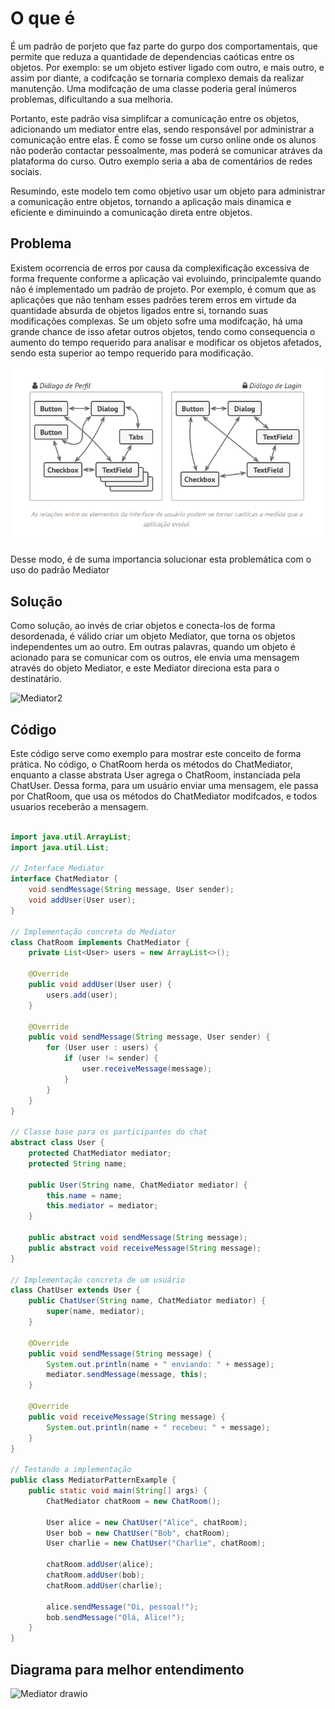 # O que é


É um padrão de porjeto que faz parte do gurpo dos comportamentais, que permite que reduza a quantidade de dependencias caóticas entre os objetos. Por exemplo: se um objeto estiver ligado com outro, e mais outro, e assim por diante, a codifcação se tornaria complexo demais da realizar manutenção. Uma modifcação de uma classe poderia geral inúmeros problemas, dificultando a sua melhoria. 

Portanto, este padrão visa simplifcar a comunicação entre os objetos, adicionando um mediator entre elas, sendo responsável por administrar a comunicação entre elas. É como se fosse um curso online onde os alunos não poderão contactar pessoalmente, mas poderá se comunicar atráves da plataforma do curso. Outro exemplo seria a aba de comentários de redes sociais. 

Resumindo, este modelo tem como objetivo usar um objeto para administrar a comunicação entre objetos, tornando a aplicação mais dinamica e eficiente e diminuindo a comunicação direta entre objetos. 



## Problema 

Existem ocorrencia de erros por causa da complexificação excessiva de forma frequente conforme a aplicação vai evoluindo, principalemte quando não é implementado um padrão de projeto. Por exemplo, é comum que as aplicações que não tenham esses padrões terem erros em virtude da quantidade absurda de objetos ligados entre si, tornando suas modificações complexas. Se um objeto sofre uma modifcação, há uma grande chance de isso afetar outros objetos, tendo como consequencia o aumento do tempo requerido para analisar e modificar os objetos afetados, sendo esta superior ao tempo requerido para modificação.  

![](https://github.com/YuuyaOkatani/Design-Patterns-Comportamental-Examples/blob/main/docs/images/Mediator.png)

Desse modo, é de suma importancia solucionar esta problemática com o uso do padrão Mediator



## Solução

Como solução, ao invés de criar objetos e conecta-los de forma desordenada, é válido criar um objeto Mediator, que torna os objetos independentes um ao outro. Em outras palavras, quando um objeto é acionado para se comunicar com os outros, ele envia uma mensagem através do objeto Mediator, e este Mediator direciona esta para o destinatário. 

![Mediator2](https://github.com/user-attachments/assets/290e7793-0bc5-4995-b059-c16180da2cc9)

## Código

Este código serve como exemplo para mostrar este conceito de forma prática. No código, o ChatRoom herda os métodos do ChatMediator, enquanto a classe abstrata User agrega o ChatRoom, instanciada pela ChatUser. 
Dessa forma, para um usuário enviar uma mensagem, ele passa por ChatRoom, que usa os métodos do ChatMediator modifcados, e todos usuarios receberão a mensagem.


```java

import java.util.ArrayList;
import java.util.List;

// Interface Mediator
interface ChatMediator {
    void sendMessage(String message, User sender);
    void addUser(User user);
}

// Implementação concreta do Mediator
class ChatRoom implements ChatMediator {
    private List<User> users = new ArrayList<>();

    @Override
    public void addUser(User user) {
        users.add(user);
    }

    @Override
    public void sendMessage(String message, User sender) {
        for (User user : users) {
            if (user != sender) {
                user.receiveMessage(message);
            }
        }
    }
}

// Classe base para os participantes do chat
abstract class User {
    protected ChatMediator mediator;
    protected String name;

    public User(String name, ChatMediator mediator) {
        this.name = name;
        this.mediator = mediator;
    }

    public abstract void sendMessage(String message);
    public abstract void receiveMessage(String message);
}

// Implementação concreta de um usuário
class ChatUser extends User {
    public ChatUser(String name, ChatMediator mediator) {
        super(name, mediator);
    }

    @Override
    public void sendMessage(String message) {
        System.out.println(name + " enviando: " + message);
        mediator.sendMessage(message, this);
    }

    @Override
    public void receiveMessage(String message) {
        System.out.println(name + " recebeu: " + message);
    }
}

// Testando a implementação
public class MediatorPatternExample {
    public static void main(String[] args) {
        ChatMediator chatRoom = new ChatRoom();

        User alice = new ChatUser("Alice", chatRoom);
        User bob = new ChatUser("Bob", chatRoom);
        User charlie = new ChatUser("Charlie", chatRoom);

        chatRoom.addUser(alice);
        chatRoom.addUser(bob);
        chatRoom.addUser(charlie);

        alice.sendMessage("Oi, pessoal!");
        bob.sendMessage("Olá, Alice!");
    }
}

```

## Diagrama para melhor entendimento
![Mediator drawio](https://github.com/user-attachments/assets/74528533-5387-4481-825f-c4b0ffb82a18)



